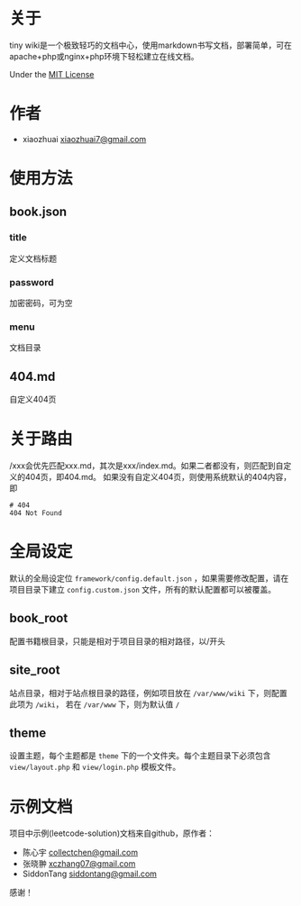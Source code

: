 # 关于

tiny wiki是一个极致轻巧的文档中心，使用markdown书写文档，部署简单，可在apache+php或nginx+php环境下轻松建立在线文档。

Under the [MIT License](LICENSE.md)

# 作者
+ xiaozhuai [xiaozhuai7@gmail.com](xiaozhuai7@gmail.com)

# 使用方法

## book.json

### title
定义文档标题

### password
加密密码，可为空

### menu
文档目录

## 404.md
自定义404页

# 关于路由
/xxx会优先匹配xxx.md，其次是xxx/index.md。如果二者都没有，则匹配到自定义的404页，即404.md。
如果没有自定义404页，则使用系统默认的404内容，即
```
# 404
404 Not Found
```

# 全局设定
默认的全局设定位 `framework/config.default.json` ，如果需要修改配置，请在项目目录下建立 `config.custom.json` 文件，所有的默认配置都可以被覆盖。

## book_root
配置书籍根目录，只能是相对于项目目录的相对路径，以/开头

## site_root
站点目录，相对于站点根目录的路径，例如项目放在 `/var/www/wiki` 下，则配置此项为 `/wiki`，
若在 `/var/www` 下，则为默认值 `/`

## theme
设置主题，每个主题都是 `theme` 下的一个文件夹。每个主题目录下必须包含 `view/layout.php` 和 `view/login.php` 模板文件。

# 示例文档
项目中示例(leetcode-solution)文档来自github，原作者：

+ 陈心宇 [collectchen@gmail.com](collectchen@gmail.com)
+ 张晓翀 [xczhang07@gmail.com](xczhang07@gmail.com)
+ SiddonTang [siddontang@gmail.com](siddontang@gmail.com)

感谢！